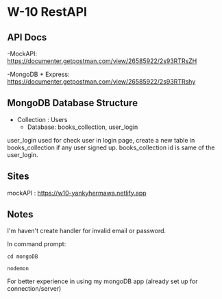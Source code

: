 # W-10 RestAPI

## API Docs
-MockAPI: https://documenter.getpostman.com/view/26585922/2s93RTRsZH

-MongoDB + Express: https://documenter.getpostman.com/view/26585922/2s93RTRshy

## MongoDB Database Structure

- Collection : Users
  -  Database: books_collection, user_login

user_login used for check user in login page, create a new table in books_collection if any user signed up. books_collection id is same of the user_login.

## Sites

mockAPI : https://w10-yankyhermawa.netlify.app

## Notes
I'm haven't create handler for invalid email or password.

In command prompt:
```
cd mongoDB

nodemon
```
For better experience in using my mongoDB app (already set up for connection/server)